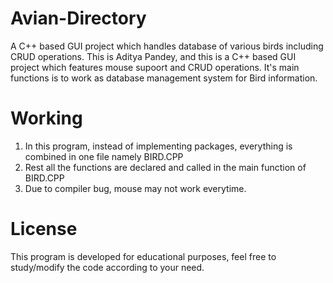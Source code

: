 # Avian-Directory
A C++ based GUI project which handles database of various birds including CRUD operations.
This is Aditya Pandey, and this is a C++ based GUI project which features mouse supoort and CRUD operations. 
It's main functions is to work as database management system for Bird information.

# Working
1. In this program, instead of implementing packages, everything is combined in one file namely BIRD.CPP
2. Rest all the functions are declared and called in the main function of BIRD.CPP
3. Due to compiler bug, mouse may not work everytime.

# License
This program is developed for educational purposes, feel free to study/modify the code according to your need.
